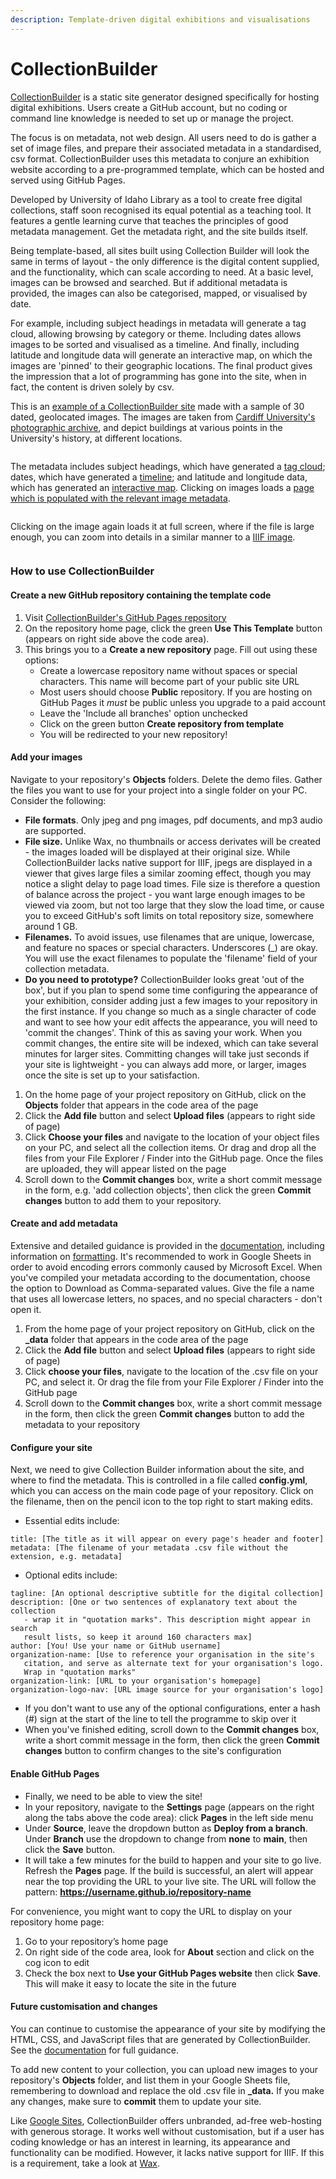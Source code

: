 ```yaml
---
description: Template-driven digital exhibitions and visualisations
---
```


# CollectionBuilder

[CollectionBuilder](https://collectionbuilder.github.io/) is a static site generator designed specifically for hosting digital exhibitions. Users create a GitHub account, but no coding or command line knowledge is needed to set up or manage the project.

The focus is on metadata, not web design. All users need to do is gather a set of image files, and prepare their associated metadata in a standardised, csv format. CollectionBuilder uses this metadata to conjure an exhibition website according to a pre-programmed template, which can be hosted and served using GitHub Pages.&#x20;

Developed by University of Idaho Library as a tool to create free digital collections, staff soon recognised its equal potential as a teaching tool. It features a gentle learning curve that teaches the principles of good metadata management. Get the metadata right, and the site builds itself.

Being template-based, all sites built using Collection Builder will look the same in terms of layout - the only difference is the digital content supplied, and the functionality, which can scale according to need. At a basic level, images can be browsed and searched. But if additional metadata is provided, the images can also be categorised, mapped, or visualised by date.&#x20;

For example, including subject headings in metadata will generate a tag cloud, allowing browsing by category or theme. Including dates allows images to be sorted and visualised as a timeline. And finally, including latitude and longitude data will generate an interactive map, on which the images are 'pinned' to their geographic locations. The final product gives the impression that a lot of programming has gone into the site, when in fact, the content is driven solely by csv.

This is an [example of a CollectionBuilder site](https://aeh0.github.io/cu-buildings/) made with a sample of 30 dated, geolocated images. The images are taken from [Cardiff University's photographic archive](https://librarysearch.cardiff.ac.uk/discovery/collectionDiscovery?vid=44WHELF\_CAR:44WHELF\_CAR\_VU1\&collectionId=81204071960002420), and depict buildings at various points in the University's history, at different locations.&#x20;

<figure><img src="../.gitbook/assets/collectionbuildersite.jpg" alt=""><figcaption></figcaption></figure>

The metadata includes subject headings, which have generated a [tag cloud](https://aeh0.github.io/cu-buildings/subjects.html); dates, which have generated a [timeline](https://aeh0.github.io/cu-buildings/timeline.html); and latitude and longitude data, which has generated an [interactive map](https://aeh0.github.io/cu-buildings/map.html). Clicking on images loads a [page which is populated with the relevant image metadata](https://aeh0.github.io/cu-buildings/item.html?id=coll029).&#x20;

<figure><img src="../.gitbook/assets/collectionbuilderitem.jpg" alt=""><figcaption></figcaption></figure>

Clicking on the image again loads it at full screen, where if the file is large enough, you can zoom into details in a similar manner to a [IIIF image](../what-is-iiif/examine.md).

<figure><img src="../.gitbook/assets/collectionbuilderzoom.jpg" alt=""><figcaption></figcaption></figure>

### How to use CollectionBuilder

#### Create a new GitHub repository containing the template code&#x20;

1. Visit [CollectionBuilder's GitHub Pages repository](https://github.com/CollectionBuilder/collectionbuilder-gh)
2. On the repository home page, click the green **Use This Template** button (appears on right side above the code area).
3. This brings you to a **Create a new repository** page. Fill out using these options:
   * Create a lowercase repository name without spaces or special characters. This name will become part of your public site URL
   * Most users should choose **Public** repository. If you are hosting on GitHub Pages it _must_ be public unless you upgrade to a paid account
   * Leave the 'Include all branches' option unchecked
   * Click on the green button **Create repository from template**
   * You will be redirected to your new repository!

#### Add your images

Navigate to your repository's **Objects** folders. Delete the demo files. Gather the files you want to use for your project into a single folder on your PC. Consider the following:

* **File formats**. Only jpeg and png images, pdf documents, and mp3 audio are supported.
* **File size.** Unlike Wax, no thumbnails or access derivates will be created - the images loaded will be displayed at their original size. While CollectionBuilder lacks native support for IIIF, jpegs are displayed in a viewer that gives large files a similar zooming effect, though you may notice a slight delay to page load times. File size is therefore a question of balance across the project - you want large enough images to be viewed via zoom, but not too large that they slow the load time, or cause you to exceed GitHub's soft limits on total repository size, somewhere around 1 GB.
* **Filenames.** To avoid issues, use filenames that are unique, lowercase, and feature no spaces or special characters. Underscores (\_) are okay. You will use the exact filenames to populate the 'filename' field of your collection metadata.
* **Do you need to prototype?** CollectionBuilder looks great 'out of the box', but if you plan to spend some time configuring the appearance of your exhibition, consider adding just a few images to your repository in the first instance. If you change so much as a single character of code and want to see how your edit affects the appearance, you will need to 'commit the changes'. Think of this as saving your work. When you commit changes, the entire site will be indexed, which can take several minutes for larger sites. Committing changes will take just seconds if your site is lightweight - you can always add more, or larger, images once the site is set up to your satisfaction.

1. On the home page of your project repository on GitHub, click on the **Objects** folder that appears in the code area of the page
2. Click the **Add file** button and select **Upload files** (appears to right side of page)
3. Click **Choose your files** and navigate to the location of your object files on your PC, and select all the collection items. Or drag and drop all the files from your File Explorer / Finder into the GitHub page. Once the files are uploaded, they will appear listed on the page
4. Scroll down to the **Commit changes** box, write a short commit message in the form, e.g. 'add collection objects', then click the green **Commit changes** button to add them to your repository.

#### Create and add metadata

Extensive and detailed guidance is provided in the [documentation](https://collectionbuilder.github.io/cb-docs/docs/metadata/gh\_metadata/), including information on [formatting](https://collectionbuilder.github.io/cb-docs/docs/metadata/formatting/). It's recommended to work in Google Sheets in order to avoid encoding errors commonly caused by Microsoft Excel. When you've compiled your metadata according to the documentation, choose the option to Download as Comma-separated values. Give the file a name that uses all lowercase letters, no spaces, and no special characters - don't open it.&#x20;

1. From the home page of your project repository on GitHub, click on the **\_data** folder that appears in the code area of the page
2. Click the **Add file** button and select **Upload files** (appears to right side of page)
3. Click **choose your files**, navigate to the location of the .csv file on your PC, and select it. Or drag the file from your File Explorer / Finder into the GitHub page
4. Scroll down to the **Commit changes** box, write a short commit message in the form, then click the green **Commit changes** button to add the metadata to your repository

#### Configure your site

Next, we need to give Collection Builder information about the site, and where to find the metadata. This is controlled in a file called **config.yml**, which you can access on the main code page of your repository. Click on the filename, then on the pencil icon to the top right to start making edits.

* Essential edits include:

```
title: [The title as it will appear on every page's header and footer]
metadata: [The filename of your metadata .csv file without the extension, e.g. metadata]
```

* Optional edits include:

```
tagline: [An optional descriptive subtitle for the digital collection]
description: [One or two sentences of explanatory text about the collection
   - wrap it in "quotation marks". This description might appear in search 
   result lists, so keep it around 160 characters max]
author: [You! Use your name or GitHub username]
organization-name: [Use to reference your organisation in the site's
   citation, and serve as alternate text for your organisation's logo.
   Wrap in "quotation marks"
organization-link: [URL to your organisation's homepage]
organization-logo-nav: [URL image source for your organisation's logo]
```

* If you don't want to use any of the optional configurations, enter a hash (#) sign at the start of the line to tell the programme to skip over it
* When you've finished editing, scroll down to the **Commit changes** box, write a short commit message in the form, then click the green **Commit changes** button to confirm changes to the site's configuration

#### Enable GitHub Pages

* Finally, we need to be able to view the site!
* In your repository, navigate to the **Settings** page (appears on the right along the tabs above the code area): click **Pages** in the left side menu
* Under **Source**, leave the dropdown button as **Deploy from a branch**. Under **Branch** use the dropdown to change from **none** to **main**, then click the **Save** button.
* It will take a few minutes for the build to happen and your site to go live. Refresh the **Pages** page. If the build is successful, an alert will appear near the top providing the URL to your live site. The URL will follow the pattern: **https://username.github.io/repository-name**

For convenience, you might want to copy the URL to display on your repository home page:

1. Go to your repository’s home page
2. On right side of the code area, look for **About** section and click on the cog icon to edit
3. Check the box next to **Use your GitHub Pages website** then click **Save**. This will make it easy to locate the site in the future

#### Future customisation and changes

You can continue to customise the appearance of your site by modifying the HTML, CSS, and JavaScript files that are generated by CollectionBuilder. See the [documentation](https://collectionbuilder.github.io/cb-docs/docs/theme/) for full guidance.

To add new content to your collection, you can upload new images to your repository's **Objects** folder, and list them in your Google Sheets file, remembering to download and replace the old .csv file in **\_data.** If you make any changes, make sure to **commit** them to update your site.

Like [Google Sites](google-arts-and-culture.md), CollectionBuilder offers unbranded, ad-free web-hosting with generous storage. It works well without customisation, but if a user has coding knowledge or has an interest in learning, its appearance and functionality can be modified. However, it lacks native support for IIIF. If this is a requirement, take a look at [Wax](wax.md).

